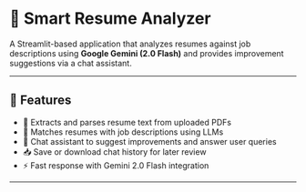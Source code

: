 # 🧠 Smart Resume Analyzer

A Streamlit-based application that analyzes resumes against job descriptions using **Google Gemini (2.0 Flash)** and provides improvement suggestions via a chat assistant.

---

## 🚀 Features

- 📄 Extracts and parses resume text from uploaded PDFs
- 🎯 Matches resumes with job descriptions using LLMs
- 💬 Chat assistant to suggest improvements and answer user queries
- 📥 Save or download chat history for later review
- ⚡ Fast response with Gemini 2.0 Flash integration

---
